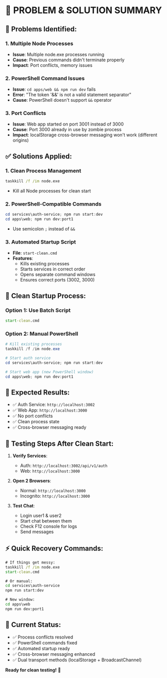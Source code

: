 # 🚨 PROBLEM & SOLUTION SUMMARY

## 🐛 **Problems Identified:**

### **1. Multiple Node Processes**
- **Issue**: Multiple node.exe processes running
- **Cause**: Previous commands didn't terminate properly
- **Impact**: Port conflicts, memory issues

### **2. PowerShell Command Issues**
- **Issue**: `cd apps/web && npm run dev` fails
- **Error**: "The token '&&' is not a valid statement separator"
- **Cause**: PowerShell doesn't support `&&` operator

### **3. Port Conflicts**
- **Issue**: Web app started on port 3001 instead of 3000
- **Cause**: Port 3000 already in use by zombie process
- **Impact**: localStorage cross-browser messaging won't work (different origins)

## ✅ **Solutions Applied:**

### **1. Clean Process Management**
```cmd
taskkill /f /im node.exe
```
- Kill all Node processes for clean start

### **2. PowerShell-Compatible Commands**
```powershell
cd services\auth-service; npm run start:dev
cd apps\web; npm run dev:port1
```
- Use semicolon `;` instead of `&&`

### **3. Automated Startup Script**
- **File**: `start-clean.cmd`
- **Features**:
  - Kills existing processes
  - Starts services in correct order
  - Opens separate command windows
  - Ensures correct ports (3002, 3000)

## 🚀 **Clean Startup Process:**

### **Option 1: Use Batch Script**
```cmd
start-clean.cmd
```

### **Option 2: Manual PowerShell**
```powershell
# Kill existing processes
taskkill /f /im node.exe

# Start auth service
cd services\auth-service; npm run start:dev

# Start web app (new PowerShell window)
cd apps\web; npm run dev:port1
```

## 🎯 **Expected Results:**

- ✅ Auth Service: `http://localhost:3002`
- ✅ Web App: `http://localhost:3000`
- ✅ No port conflicts
- ✅ Clean process state
- ✅ Cross-browser messaging ready

## 🔧 **Testing Steps After Clean Start:**

1. **Verify Services**:
   - Auth: `http://localhost:3002/api/v1/auth`
   - Web: `http://localhost:3000`

2. **Open 2 Browsers**:
   - Normal: `http://localhost:3000`
   - Incognito: `http://localhost:3000`

3. **Test Chat**:
   - Login user1 & user2
   - Start chat between them
   - Check F12 console for logs
   - Send messages

## ⚡ **Quick Recovery Commands:**

```cmd
# If things get messy:
taskkill /f /im node.exe
start-clean.cmd

# Or manual:
cd services\auth-service
npm run start:dev

# New window:
cd apps\web  
npm run dev:port1
```

## 🎉 **Current Status:**

- ✅ Process conflicts resolved
- ✅ PowerShell commands fixed
- ✅ Automated startup ready
- ✅ Cross-browser messaging enhanced
- ✅ Dual transport methods (localStorage + BroadcastChannel)

**Ready for clean testing!** 🚀


